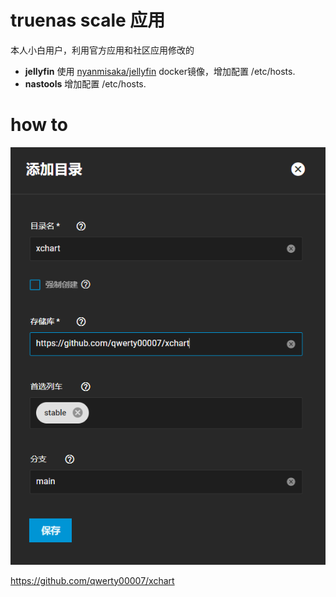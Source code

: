 # truenas scale 应用

本人小白用户，利用官方应用和社区应用修改的

- **jellyfin** 使用 [nyanmisaka/jellyfin](https://hub.docker.com/r/nyanmisaka/jellyfin) docker镜像，增加配置 /etc/hosts.
- **nastools** 增加配置 /etc/hosts.

# how to
![增加第三方应用库](/assets/add.png)

<https://github.com/qwerty00007/xchart>